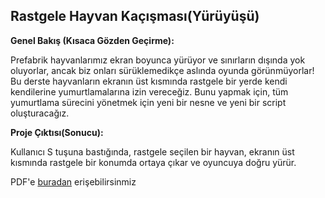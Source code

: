 ## Rastgele Hayvan Kaçışması(Yürüyüşü)

**Genel Bakış (Kısaca Gözden Geçirme):**

Prefabrik hayvanlarımız ekran boyunca yürüyor ve sınırların dışında yok oluyorlar, ancak biz onları sürüklemedikçe aslında oyunda görünmüyorlar! Bu derste hayvanların ekranın üst kısmında rastgele bir yerde kendi kendilerine yumurtlamalarına izin vereceğiz. Bunu yapmak için, tüm yumurtlama sürecini yönetmek için yeni bir nesne ve yeni bir script oluşturacağız.

**Proje Çıktısı(Sonucu):**

Kullanıcı S tuşuna bastığında, rastgele seçilen bir hayvan, ekranın üst kısmında rastgele bir konumda ortaya çıkar ve oyuncuya doğru yürür.

PDF'e [buradan](https://drive.google.com/file/d/12i9WFZUgZa3BmMA_Q6pOdafd4hzvs7Kg/view?usp=sharing) erişebilirsinmiz
